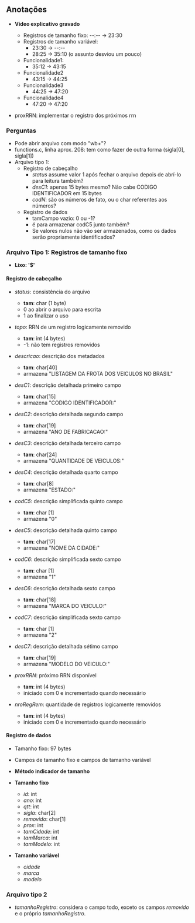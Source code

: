 ## Anotações 

* **Vídeo explicativo gravado**
    * Registros de tamanho fixo: --:-- -> 23:30
    * Registros de tamanho variável: 
        * 23:30 -> --:--
        * 28:25 -> 35:10 (o assunto desviou um pouco) 
    * Funcionalidade1:
        * 35:12 -> 43:15  
    * Funcionalidade2
        * 43:15 -> 44:25
    * Funcionalidade3
        * 44:25 -> 47:20
    * Funcionalidade4
        * 47:20 -> 47:20
        
* proxRRN: implementar o registro dos próximos rrn

### Perguntas
* Pode abrir arquivo com modo "wb+"?
* functions.c, linha aprox. 208: tem como fazer de outra forma (sigla[0], sigla[1])
* Arquivo tipo 1: 
    * Registro de cabeçalho
        * _status_ assume valor 1 após fechar o arquivo depois de abrí-lo para leitura também?
        * _desC1_: apenas 15 bytes mesmo? Não cabe CODIGO IDENTIFICADOR em 15 bytes
        * _codN_: são os números de fato, ou o char referentes aos números?
    * Registro de dados
        * tamCampo vazio: 0 ou -1?
        * é para armazenar codC5 junto também?
        * Se valores nulos não vão ser armazenados, como os dados serão propriamente identificados?

### Arquivo Tipo 1: Registros de tamanho fixo

* **Lixo: '$'**

#### Registro de cabeçalho

* _status_: consistência do arquivo
    * **tam**: char (1 byte)
    * 0 ao abrir o arquivo para escrita
    * 1 ao finalizar o uso
     
* _topo_: RRN de um registro logicamente removido
    * **tam**: int (4 bytes)
    * -1: não tem registros removidos
     
* _descricao_: descrição dos metadados
    * **tam**: char[40] 
    * armazena "LISTAGEM DA FROTA DOS VEICULOS NO BRASIL"
     
* _desC1_: descrição detalhada primeiro campo
    * **tam**: char[15] 
    * armazena "CODIGO IDENTIFICADOR:"
     
* _desC2_: descrição detalhada segundo campo
    * **tam**: char[19]
    * armazena "ANO DE FABRICACAO:"
     
* _desC3_: descrição detalhada terceiro campo
    * **tam**: char[24]
    * armazena "QUANTIDADE DE VEICULOS:"
     
* _desC4_: descrição detalhada quarto campo
    * **tam**: char[8]
    * armazena "ESTADO:"
     
* _codC5_: descrição simplificada quinto campo
    * **tam**: char [1]
    * armazena "0"
     
* _desC5_: descrição detalhada quinto campo
    * **tam**: char[17]
    * armazena "NOME DA CIDADE:"
     
* _codC6_: descrição simplificada sexto campo
    * **tam**: char [1]
    * armazena "1"
     
* _desC6_: descrição detalhada sexto campo
    * **tam**: char[18]
    * armazena "MARCA DO VEICULO:"
     
* _codC7_: descrição simplificada sexto campo
    * **tam**: char [1]
    * armazena "2"
     
* _desC7_: descrição detalhada sétimo campo
    * **tam**: char[19]
    * armazena "MODELO DO VEICULO:"
     
* _proxRRN_: próximo RRN disponível
    * **tam**: int (4 bytes) 
    * iniciado com 0 e incrementado quando necessário
     
* _nroRegRem_: quantidade de registros logicamente removidos
    * **tam**: int (4 bytes) 
    * iniciado com 0 e incrementado quando necessário

#### Registro de dados

* Tamanho fixo: 97 bytes
* Campos de tamanho fixo e campos de tamanho variável
* **Método indicador de tamanho**

* **Tamanho fixo**
    * _id_: int
    * _ano_: int
    * _qtt_: int
    * _sigla_: char[2]
    * _removido_: char[1] 
    * _prox_: int
    * _tamCidade_: int
    * _tamMarca_: int
    * _tamModelo_: int
* **Tamanho variável**
    * _cidade_
    * _marca_
    * _modelo_
     
### Arquivo tipo 2

* _tamanhoRegistro_: considera o campo todo, exceto os campos _removido_ e o próprio _tamanhoRegistro_.  
